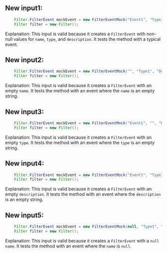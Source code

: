 ## New input1:
```java
    Filter.FilterEvent mockEvent = new FilterEventMock("Event1", "Type1", "Description1");
    Filter filter = new Filter();
```
Explanation: This input is valid because it creates a `FilterEvent` with non-null values for `name`, `type`, and `description`. It tests the method with a typical event.

## New input2:
```java
    Filter.FilterEvent mockEvent = new FilterEventMock("", "Type1", "Description1");
    Filter filter = new Filter();
```
Explanation: This input is valid because it creates a `FilterEvent` with an empty `name`. It tests the method with an event where the `name` is an empty string.

## New input3:
```java
    Filter.FilterEvent mockEvent = new FilterEventMock("Event1", "", "Description1");
    Filter filter = new Filter();
```
Explanation: This input is valid because it creates a `FilterEvent` with an empty `type`. It tests the method with an event where the `type` is an empty string.

## New input4:
```java
    Filter.FilterEvent mockEvent = new FilterEventMock("Event1", "Type1", "");
    Filter filter = new Filter();
```
Explanation: This input is valid because it creates a `FilterEvent` with an empty `description`. It tests the method with an event where the `description` is an empty string.

## New input5:
```java
    Filter.FilterEvent mockEvent = new FilterEventMock(null, "Type1", "Description1");
    Filter filter = new Filter();
```
Explanation: This input is valid because it creates a `FilterEvent` with a `null` `name`. It tests the method with an event where the `name` is `null`.
